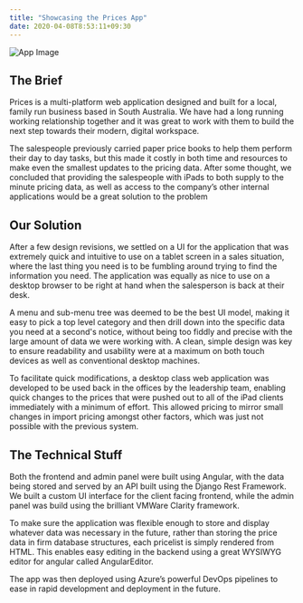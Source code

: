 ```yaml
---
title: "Showcasing the Prices App"
date: 2020-04-08T8:53:11+09:30
---
```


![App Image](/prices.png)  

## The Brief
Prices is a multi-platform web application designed and built for a local, family run business based in South Australia. We have had a long running working relationship together and it was great to work with them to build the next step towards their modern, digital workspace.

The salespeople previously carried paper price books to help them perform their day to day tasks, but this made it costly in both time and resources to make even the smallest updates to the pricing data. After some thought, we concluded that providing the salespeople with iPads to both supply to the minute pricing data, as well as access to the company’s other internal applications would be a great solution to the problem


## Our Solution
After a few design revisions, we settled on a UI for the application that was extremely quick and intuitive to use on a tablet screen in a sales situation, where the last thing you need is to be fumbling around trying to find the information you need. The application was equally as nice to use on a desktop browser to be right at hand when the salesperson is back at their desk.

A menu and sub-menu tree was deemed to be the best UI model, making it easy to pick a top level category and then drill down into the specific data you need at a second's notice, without being too fiddly and precise with the large amount of data we were working with. A clean, simple design was key to ensure readability and usability were at a maximum on both touch devices as well as conventional desktop machines.

To facilitate quick modifications, a desktop class web application was developed to be used back in the offices by the leadership team, enabling quick changes to the prices that were pushed out to all of the iPad clients immediately with a minimum of effort. This allowed pricing to mirror small changes in import pricing amongst other factors, which was just not possible with the previous system.

## The Technical Stuff
Both the frontend and admin panel were built using Angular, with the data being stored and served by an API built using the Django Rest Framework. We built a custom UI interface for the client facing frontend, while the admin panel was build using the brilliant VMWare Clarity framework. 

To make sure the application was flexible enough to store and display whatever data was necessary in the future, rather than storing the price data in firm database structures, each pricelist is simply rendered from HTML. This enables easy editing in the backend using a great WYSIWYG editor for angular called AngularEditor. 

The app was then deployed using Azure’s powerful DevOps pipelines to ease in rapid development and deployment in the future.